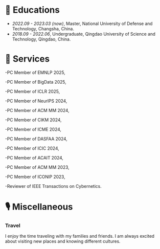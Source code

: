 
# 📖 Educations
- *2022.09 - 2023.03 (now)*, Master, National University of Defense and Technology, Changsha, China.
- *2018.09 - 2022.06*, Undergraduate, Qingdao University of Science and Technology, Qingdao, China.


# 💬 Services
-PC Member of EMNLP 2025,

-PC Member of BigData 2025,

-PC Member of ICLR 2025,

-PC Member of NeurIPS 2024,

-PC Member of ACM MM 2024, 

-PC Member of CIKM 2024,

-PC Member of ICME 2024, 

-PC Member of DASFAA 2024, 

-PC Member of ICIC 2024,

-PC Member of ACAIT 2024,

-PC Member of ACM MM 2023,

-PC Member of ICONIP 2023, 

-Reviewer of IEEE Transactions on Cybernetics.


# 🎙 Miscellaneous

### Travel
I enjoy the time traveling with my families and friends. I am always excited about visiting new places and knowing different cultures.



<!-- - I love to watch movies. It's really relaxing to watch a good movie quietly at the cinema.
- It's fun for me to play billiards 🎱, drink 🍺, and travel 🏄 with my friends. -->






